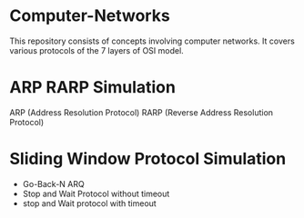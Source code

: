 # Computer-Networks
This repository consists of concepts involving computer networks. It covers various protocols of the 7 layers of OSI model.

# ARP RARP Simulation
ARP (Address Resolution Protocol)
RARP (Reverse Address Resolution Protocol)

# Sliding Window Protocol Simulation
* Go-Back-N ARQ
* Stop and Wait Protocol without timeout
* stop and Wait protocol with timeout
